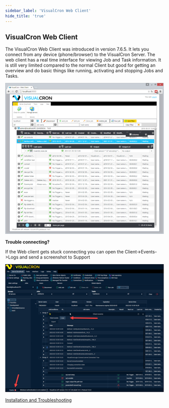```yaml
---
sidebar_label: 'VisualCron Web Client'
hide_title: 'true'
---
```


## VisualCron Web Client

The VisualCron Web Client was introduced in version 7.6.5. It lets you connect from any device (phone/browser) to the VisualCron Server. The web client has a real time interface for viewing Job and Task information. It is still very limited compared to the normal Client but good for getting an overview and do basic things like running, activating and stopping Jobs and Tasks.

![](../../static/img/webclien2.png)

**Trouble connecting?**

If the Web client gets stuck connecting you can open the Client->Events->Logs and send a screenshot to Support

![](../../static/img/clip333444050.png)

[Installation and Troubleshooting](installation-of-web-client)